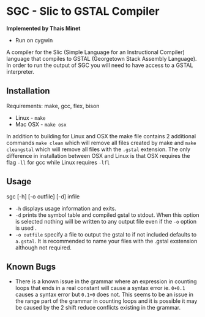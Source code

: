 # SGC - Slic to GSTAL Compiler
**Implemented by Thais Minet**
* Run on cygwin

A compiler for the Slic (Simple Language for an Instructional Compiler) language that compiles to 
GSTAL (Georgetown Stack Assembly Language). In order to run the output of SGC you will need to have
access to a GSTAL interpreter.
 
## Installation
Requirements: make, gcc, flex, bison

* Linux - `make`
* Mac OSX - `make osx`

In addition to building for Linux and OSX the make file contains 2 additional commands `make clean` which will remove all files created by make and `make cleangstal` which will remove all files with the `.gstal` extension. The only difference in installation between OSX and Linux is that OSX requires the flag `-ll` for gcc while Linux requires `-lfl`

## Usage
sgc [-h] [-o outfile] [-d] infile
* `-h` displays usage information and exits.
* `-d` prints the symbol table and compiled gstal to stdout. When this option is selected nothing will be written to any output file even if the `-o` option is used
.
* `-o outfile` specify a file to output the gstal to if not included defaults to `a.gstal`. It is recommended to name your files with the .gstal exstension although not required.

## Known Bugs
* There is a known issue in the grammar where an expression in counting loops that ends in a 
real constant will cause a syntax error ie. `0+0.1` causes a syntax error but `0.1+0` does not. 
This seems to be an issue in the range part of the grammar in counting loops and it is possible 
it may be caused by the 2 shift reduce conflicts existing in the grammar.
